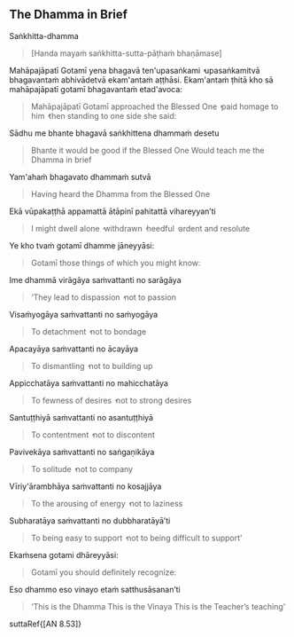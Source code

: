 ## The Dhamma in Brief<a id="dhamma-in-brief"></a>
Saṅkhitta-dhamma

> [Handa mayaṁ saṅkhitta-sutta-pāṭhaṁ bhaṇāmase]

Mahāpajāpatī Gotamī yena bhagavā ten'upasaṅkami  ̓  upasaṅkamitvā bhagavantaṁ abhivādetvā ekam'antaṁ aṭṭhāsi. Ekam'antaṁ ṭhitā kho sā mahāpajāpatī gotamī bhagavantaṁ etad'avoca:

<div class="english">

> Mahāpajāpatī Gotamī approached the Blessed One  ̓  paid homage to him  ̓  then standing to one side she said:

</div>

Sādhu me bhante bhagavā saṅkhittena dhammaṁ desetu

<div class="english">

> Bhante it would be good if the Blessed One
> Would teach me the Dhamma in brief

</div>

Yam'ahaṁ bhagavato dhammaṁ sutvā

<div class="english">

> Having heard the Dhamma from the Blessed One

</div>

Ekā vūpakaṭṭhā appamattā ātāpinī pahitattā vihareyyan’ti

<div class="english">

> I might dwell alone  ̓  withdrawn  ̓  heedful  ̓  ardent and resolute

</div>

Ye kho tvaṁ gotamī dhamme jāneyyāsi:

<div class="english">

> Gotamī those things of which you might know:

</div>

Ime dhammā virāgāya saṁvattanti no sarāgāya

<div class="english">

> ‘They lead to dispassion  ̓  not to passion

</div>

Visaṁyogāya saṁvattanti no saṁyogāya

<div class="english">

> To detachment  ̓  not to bondage

</div>

Apacayāya saṁvattanti no ācayāya

<div class="english">

> To dismantling  ̓  not to building up

</div>

Appicchatāya saṁvattanti no mahicchatāya

<div class="english">

> To fewness of desires  ̓  not to strong desires

</div>

Santuṭṭhiyā saṁvattanti no asantuṭṭhiyā

<div class="english">

> To contentment  ̓  not to discontent

</div>

Pavivekāya saṁvattanti no saṅgaṇikāya

<div class="english">

> To solitude  ̓  not to company

</div>

Vīriy'ārambhāya saṁvattanti no kosajjāya

<div class="english">

> To the arousing of energy  ̓  not to laziness

</div>

Subharatāya saṁvattanti no dubbharatāyā’ti

<div class="english">

</div>

> To being easy to support  ̓  not to being difficult to support’

</div>

Ekaṁsena gotami dhāreyyāsi:

<div class="english">

> Gotamī you should definitely recognize:

</div>

Eso dhammo eso vinayo etaṁ satthusāsanan’ti

<div class="english">

> ‘This is the Dhamma
> This is the Vinaya
> This is the Teacher’s teaching’

</div>

suttaRef{[AN 8.53]}

